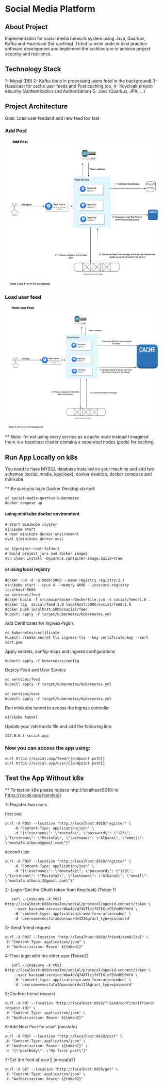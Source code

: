 # Social Media Platform

## About Project
Implementation for social media network system using Java, Quarkus, Kafka and Hazelcast (for caching). 
I tried to write code in best practice software development and implement the architecture to achieve project security and resilience.

## Technology Stack
1- Mysql (DB)
2- Kafka (help in processing users feed in the background)
3- Hazelcast for cache user feeds and Post caching too.
4- Keycloak project security (Authentication and Authorization)
5- Java (Quarkus, JPA, ...)
## Project Architecture
Goal: Load user feedand add new feed too fast
### Add Post
![Add post architecture](docs/add.post.png)

### Load user feed
![Loading user feed architecture](docs/load-feed.png)

** Note: I'm not using every service as a cache node instead I imagined there is a hazelcast cluster contains a separated nodes (pods) for caching.

## Run App Locally on k8s

You need to have MYSQL database installed on your machine and add two schemas (social_media, keycloak), docker desktop, docker compose and minikube

** Be sure you have Docker Desktop started:

```shell
cd social-media-quarkus-kubernetes
docker compose up
```

#### using minikube docker environment

```shell
# Start minikube cluster
minikube start
# User minikube docker environment
eval $(minikube docker-env)

cd ${project-root-folder}
# Build project jars and docker images
mvn clean install -Dquarkus.container-image.build=true
```

#### or using local registry
```shell
docker run -d -p 5000:5000 --name registry registry:2.7
minikube start --cpus 4 --memory 4096 --insecure-registry localhost:5000
cd services/feed
docker build -f src/main/docker/Dockerfile.jvm -t social/feed:1.0 .
docker tag  social/feed:1.0 localhost:5000/social/feed:1.0
docker push localhost:5000/social/feed
kubectl apply -f target/kubernetes/kubernetes.yml
```

Add Certificates for Ingress-Nginx 
```shell
cd kubernetes/certificate
kubectl create secret tls ingress-tls --key certificate.key --cert cert.pem
```
 
Apply secrets, config-maps and ingress configurations
```shell
kubectl apply -f kubernetes/config
```

Deploy Feed and User Service
```shell
cd services/feed
kubectl apply -f target/kubernetes/kubernetes.yml

cd services/user
kubectl apply -f target/kubernetes/kubernetes.yml
```
 Run minikube tunnel to access the ingress controller
```shell
minikube tunnel
```
Update your /etc/hosts file and add the following line:
```shell
127.0.0.1 social.app
```
### Now you can access the app using:
```shell
curl https://social.app/feed/{{endpoint path}}
curl https://social.app/user/{{endpoint path}}
````
## Test the App Without k8s

** To test on k8s please replace http://localhost:8010/ to https://social.app/{service}/

1- Register two users

first one
```shell
curl -X POST --location "http://localhost:8010/register" \
    -H "Content-Type: application/json" \
    -d "{\"username\": \"mostafa\", \"password\": \"123\", \"firstname\": \"Mostafa\", \"lastname\": \"Albana\", \"email\": \"mostafa.albana@gmail.com\"}"  
  ```
second user

```shell
curl -X POST --location "http://localhost:8010/register" \
    -H "Content-Type: application/json" \
    -d "{\"username\": \"mostafa2\", \"password\": \"123\", \"firstname\": \"Mostafa2\", \"lastname\": \"Albana2\", \"email\": \"mostafa.albana.2@gmail.com\"}"  
  ```

2- Login (Get the OAuth token from Keycloak) (Token 1)
```shell
   curl --insecure -X POST http://localhost:8080/realms/social/protocol/openid-connect/token \
    --user backend-service:Wbw4dVq74XTlzjfXTIKizFEVodPOPmY4 \
    -H 'content-type: application/x-www-form-urlencoded' \
    -d 'username=mostafa&password=123&grant_type=password'
```

3- Send friend request
```shell
curl -X POST --location "http://localhost:8010/friend/send/{to}" \
-H "Content-Type: application/json" \
-H "Authorization: Bearer ${token1}" 
```

4-Then login with the other user (Token2)
```shell
   curl --insecure -X POST http://localhost:8080/realms/social/protocol/openid-connect/token \
    --user backend-service:Wbw4dVq74XTlzjfXTIKizFEVodPOPmY4 \
    -H 'content-type: application/x-www-form-urlencoded' \
    -d 'username=mostafa2&password=123&grant_type=password'
```

5-Confirm friend request
```shell
curl -X PUT --location "http://localhost:8010/friend/confirm/{friend-request-id}" \
-H "Content-Type: application/json" \
-H "Authorization: Bearer ${token2}"
 ```

6-Add New Post for user1 (mostafa)
```shell
curl -X POST --location "http://localhost:8020/post" \
-H "Content-Type: application/json" \
-H "Authorization: Bearer ${token1}" \
-d "{\"postBody\": \"My first post\"}"
```

7-Get the feed of user2 (mostafa2)
```shell
curl -X GET --location "http://localhost:8020/get" \
-H "Content-Type: application/json" \
-H "Authorization: Bearer ${token2}"
```